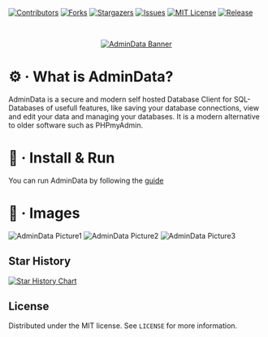 [![Contributors][contributors-shield]][contributors-url]
[![Forks][forks-shield]][forks-url]
[![Stargazers][stars-shield]][stars-url]
[![Issues][issues-shield]][issues-url]
[![MIT License][license-shield]][license-url]
[![Release][release-shield]][release-url]

<br />
<p align="center">
  <a href="https://github.com/crocofied/AdminData">
    <picture>
        <source media="(prefers-color-scheme: dark)" srcset="https://i.imgur.com/4t6hVq1.png">
        <img alt="AdminData Banner" src="https://i.imgur.com/4t6hVq1.png">
    </picture>
  </a>
</p>

# ⚙️ · What is AdminData?

AdminData is a secure and modern self hosted Database Client for SQL-Databases of usefull features, like saving your database connections, view and edit your data and managing your databases. It is a modern alternative to older software such as PHPmyAdmin.

# 🚀 · Install & Run
You can run AdminData by following the [guide](https://www.admindata.xyz/install.html)

# 📸 · Images

<img alt="AdminData Picture1" src="https://i.imgur.com/94ruRRS.png">
<img alt="AdminData Picture2" src="https://i.imgur.com/4eL4uoq.png">
<img alt="AdminData Picture3" src="https://i.imgur.com/pc648hO.png">

## Star History

<a href="https://star-history.com/#crocofied/AdminData&Date">
 <picture>
   <source media="(prefers-color-scheme: dark)" srcset="https://api.star-history.com/svg?repos=crocofied/AdminData&type=Date&theme=dark" />
   <source media="(prefers-color-scheme: light)" srcset="https://api.star-history.com/svg?repos=crocofied/AdminData&type=Date" />
   <img alt="Star History Chart" src="https://api.star-history.com/svg?repos=crocofied/AdminData&type=Date" />
 </picture>
</a>

## License

Distributed under the MIT license. See `LICENSE` for more information.


[contributors-shield]: https://img.shields.io/github/contributors/crocofied/AdminData.svg?style=for-the-badge

[contributors-url]: https://github.com/crocofied/AdminData/graphs/contributors

[forks-shield]: https://img.shields.io/github/forks/crocofied/AdminData.svg?style=for-the-badge

[forks-url]: https://github.com/crocofied/AdminData/network/members

[stars-shield]: https://img.shields.io/github/stars/crocofied/AdminData.svg?style=for-the-badge

[stars-url]: https://github.com/crocofied/AdminData/stargazers

[issues-shield]: https://img.shields.io/github/issues/crocofied/AdminData.svg?style=for-the-badge

[issues-url]: https://github.com/crocofied/AdminData/issues

[license-shield]: https://img.shields.io/github/license/crocofied/AdminData.svg?style=for-the-badge

[license-url]: https://github.com/crocofied/AdminData/blob/master/LICENSE

[release-shield]: https://img.shields.io/github/v/release/crocofied/AdminData.svg?style=for-the-badge

[release-url]: https://github.com/crocofied/AdminData/releases/latest
